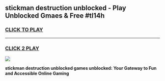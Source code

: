
## stickman destruction unblocked - Play Unblocked Gmaes & Free #tl14h
<h3>
<a href="https://news.freeplayer.one?title=stickman_destruction_unblocked&ref=24F">CLICK TO PLAY</a></h3>
<hr>

<h3>
<a href="https://news.freeplayer.one?title=stickman_destruction_unblocked&ref=24F">CLICK 2 PLAY</a>
  
</h3>

<a href="https://news.freeplayer.one?title=stickman_destruction_unblocked&ref=24F/"><img src="https://clearcache.store/games.png"></a>


**stickman destruction unblocked games unblocked: Your Gateway to Fun and Accessible Online Gaming**
